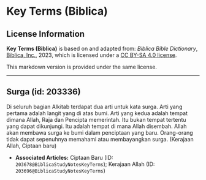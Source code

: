 # Key Terms (Biblica)

## License Information

**Key Terms (Biblica)** is based on and adapted from: _Biblica Bible Dictionary_, [Biblica, Inc.](https://www.biblica.com/), 2023, which is licensed under a [CC BY-SA 4.0 license](https://creativecommons.org/licenses/by-sa/4.0/legalcode.en).

This markdown version is provided under the same license.



--------------------------------

## Surga (id: 203336)

Di seluruh bagian Alkitab terdapat dua arti untuk kata surga. Arti yang pertama adalah langit yang di atas bumi. Arti yang kedua adalah tempat dimana Allah, Raja dan Pencipta memerintah. Itu bukan tempat tertentu yang dapat dikunjungi. Itu adalah tempat di mana Allah disembah. Allah akan membawa surga ke bumi dalam penciptaan yang baru. Orang\-orang tidak dapat sepenuhnya memahami atau membayangkan surga. (Kerajaan Allah, Ciptaan baru)

* **Associated Articles:** Ciptaan Baru (ID: `203678@BiblicaStudyNotesKeyTerms`); Kerajaan Allah (ID: `203696@BiblicaStudyNotesKeyTerms`)

